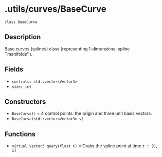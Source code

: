 # .utils/curves/BaseCurve

`class BaseCurve`

## Description

Base curves (splines) class (representing 1-dimensional spline ``manifolds'').

## Fields

- `controls: std::vector<Vector3>`
- `size: int`

## Constructors

- `BaseCurve()` = 4 control points: the origin and three unit basis vectors.
- `BaseCurve(std::vector<Vector3> v)`

## Functions

- `virtual Vector3 query(float t)` = Grabs the spline point at time `t : [0, 1]`